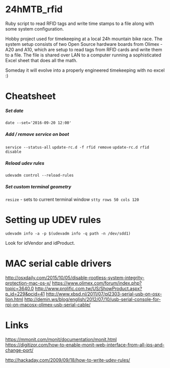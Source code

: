 24hMTB_rfid
===========

Ruby script to read RFID tags and write time stamps to a file along with some system configuration.

Hobby project used for timekeeping at a local 24h mountain bike race. The system setup consists of two Open Source hardware boards from Olimex - A20 and A10, which are setup to read tags from RFID cards and write them to a file. The file is shared over LAN to a computer running a sophisticated Excel sheet that does all the math.

Someday it will evolve into a properly engineered timekeeping with no excel :)

# Cheatsheet

##### Set date

`date --set='2016-09-20 12:00'`

##### Add / remove service on boot

`service --status-all`
`update-rc.d -f rfid remove`
`update-rc.d rfid disable`


##### Reload udev rules

`udevadm control --reload-rules`

##### Set custom terminal geometry

`resize` - sets to current terminal window
`stty rows 50 cols 120`

# Setting up UDEV rules
`udevadm info -a -p $(udevadm info -q path -n /dev/sdd1)`

Look for idVendor and idProduct.

# MAC serial cable drivers

http://osxdaily.com/2015/10/05/disable-rootless-system-integrity-protection-mac-os-x/
https://www.olimex.com/forum/index.php?topic=3640.0
http://www.prolific.com.tw/US/ShowProduct.aspx?p_id=229&pcid=41
http://www.xbsd.nl/2011/07/pl2303-serial-usb-on-osx-lion.html
http://demin.ws/blog/english/2012/07/10/usb-serial-console-for-rpi-on-macosx-olimex-usb-serial-cable/

# Links

https://mmonit.com/monit/documentation/monit.html
https://digitizor.com/how-to-enable-monit-web-interface-from-all-ips-and-change-port/

http://hackaday.com/2009/09/18/how-to-write-udev-rules/
